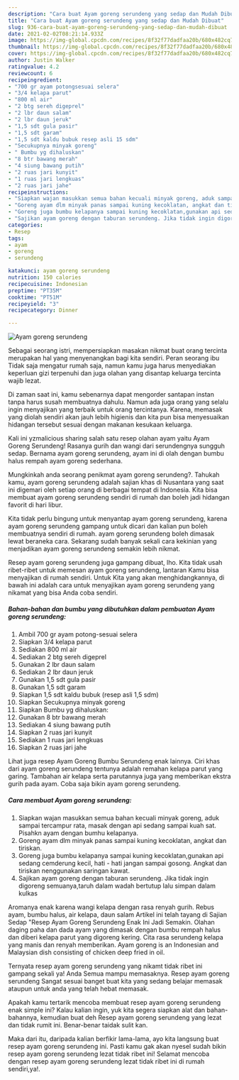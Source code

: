 ```yaml
---
description: "Cara buat Ayam goreng serundeng yang sedap dan Mudah Dibuat"
title: "Cara buat Ayam goreng serundeng yang sedap dan Mudah Dibuat"
slug: 936-cara-buat-ayam-goreng-serundeng-yang-sedap-dan-mudah-dibuat
date: 2021-02-02T08:21:14.933Z
image: https://img-global.cpcdn.com/recipes/8f32f77dadfaa20b/680x482cq70/ayam-goreng-serundeng-foto-resep-utama.jpg
thumbnail: https://img-global.cpcdn.com/recipes/8f32f77dadfaa20b/680x482cq70/ayam-goreng-serundeng-foto-resep-utama.jpg
cover: https://img-global.cpcdn.com/recipes/8f32f77dadfaa20b/680x482cq70/ayam-goreng-serundeng-foto-resep-utama.jpg
author: Justin Walker
ratingvalue: 4.2
reviewcount: 6
recipeingredient:
- "700 gr ayam potongsesuai selera"
- "3/4 kelapa parut"
- "800 ml air"
- "2 btg sereh digeprel"
- "2 lbr daun salam"
- "2 lbr daun jeruk"
- "1,5 sdt gula pasir"
- "1,5 sdt garam"
- "1,5 sdt kaldu bubuk resep asli 15 sdm"
- "Secukupnya minyak goreng"
- " Bumbu yg dihaluskan"
- "8 btr bawang merah"
- "4 siung bawang putih"
- "2 ruas jari kunyit"
- "1 ruas jari lengkuas"
- "2 ruas jari jahe"
recipeinstructions:
- "Siapkan wajan masukkan semua bahan kecuali minyak goreng, aduk sampai tercampur rata, masak dengan api sedang sampai kuah sat. Pisahkn ayam dengan bumhu kelapanya."
- "Goreng ayam dlm minyak panas sampai kuning kecoklatan, angkat dan tiriskan."
- "Goreng juga bumbu kelapanya sampai kuning kecoklatan,gunakan api sedang cemderung kecil, hati - hati jangan sampai gosong. Angkat dan tiriskan nenggunakan saringan kawat."
- "Sajikan ayam goreng dengan taburan serundeng. Jika tidak ingin digoreng semuanya,taruh dalam wadah bertutup lalu simpan dalam kulkas"
categories:
- Resep
tags:
- ayam
- goreng
- serundeng

katakunci: ayam goreng serundeng 
nutrition: 150 calories
recipecuisine: Indonesian
preptime: "PT35M"
cooktime: "PT51M"
recipeyield: "3"
recipecategory: Dinner

---
```



![Ayam goreng serundeng](https://img-global.cpcdn.com/recipes/8f32f77dadfaa20b/680x482cq70/ayam-goreng-serundeng-foto-resep-utama.jpg)

Sebagai seorang istri, mempersiapkan masakan nikmat buat orang tercinta merupakan hal yang menyenangkan bagi kita sendiri. Peran seorang ibu Tidak saja mengatur rumah saja, namun kamu juga harus menyediakan keperluan gizi terpenuhi dan juga olahan yang disantap keluarga tercinta wajib lezat.

Di zaman  saat ini, kamu sebenarnya dapat mengorder santapan instan tanpa harus susah membuatnya dahulu. Namun ada juga orang yang selalu ingin menyajikan yang terbaik untuk orang tercintanya. Karena, memasak yang diolah sendiri akan jauh lebih higienis dan kita pun bisa menyesuaikan hidangan tersebut sesuai dengan makanan kesukaan keluarga. 

Kali ini yzmalicious sharing salah satu resep olahan ayam yaitu Ayam Goreng Serundeng! Rasanya gurih dan wangi dari serundengnya sungguh sedap. Bernama ayam goreng serundeng, ayam ini di olah dengan bumbu halus rempah ayam goreng sederhana.

Mungkinkah anda seorang penikmat ayam goreng serundeng?. Tahukah kamu, ayam goreng serundeng adalah sajian khas di Nusantara yang saat ini digemari oleh setiap orang di berbagai tempat di Indonesia. Kita bisa membuat ayam goreng serundeng sendiri di rumah dan boleh jadi hidangan favorit di hari libur.

Kita tidak perlu bingung untuk menyantap ayam goreng serundeng, karena ayam goreng serundeng gampang untuk dicari dan kalian pun boleh membuatnya sendiri di rumah. ayam goreng serundeng boleh dimasak lewat beraneka cara. Sekarang sudah banyak sekali cara kekinian yang menjadikan ayam goreng serundeng semakin lebih nikmat.

Resep ayam goreng serundeng juga gampang dibuat, lho. Kita tidak usah ribet-ribet untuk memesan ayam goreng serundeng, lantaran Kamu bisa menyajikan di rumah sendiri. Untuk Kita yang akan menghidangkannya, di bawah ini adalah cara untuk menyajikan ayam goreng serundeng yang nikamat yang bisa Anda coba sendiri.

<!--inarticleads1-->

##### Bahan-bahan dan bumbu yang dibutuhkan dalam pembuatan Ayam goreng serundeng:

1. Ambil 700 gr ayam potong-sesuai selera
1. Siapkan 3/4 kelapa parut
1. Sediakan 800 ml air
1. Sediakan 2 btg sereh digeprel
1. Gunakan 2 lbr daun salam
1. Sediakan 2 lbr daun jeruk
1. Gunakan 1,5 sdt gula pasir
1. Gunakan 1,5 sdt garam
1. Siapkan 1,5 sdt kaldu bubuk (resep asli 1,5 sdm)
1. Siapkan Secukupnya minyak goreng
1. Siapkan  Bumbu yg dihaluskan:
1. Gunakan 8 btr bawang merah
1. Sediakan 4 siung bawang putih
1. Siapkan 2 ruas jari kunyit
1. Sediakan 1 ruas jari lengkuas
1. Siapkan 2 ruas jari jahe


Lihat juga resep Ayam Goreng Bumbu Serundeng enak lainnya. Ciri khas dari ayam goreng serundeng tentunya adalah remahan kelapa parut yang garing. Tambahan air kelapa serta parutannya juga yang memberikan ekstra gurih pada ayam. Coba saja bikin ayam goreng serundeng. 

<!--inarticleads2-->

##### Cara membuat Ayam goreng serundeng:

1. Siapkan wajan masukkan semua bahan kecuali minyak goreng, aduk sampai tercampur rata, masak dengan api sedang sampai kuah sat. Pisahkn ayam dengan bumhu kelapanya.
1. Goreng ayam dlm minyak panas sampai kuning kecoklatan, angkat dan tiriskan.
1. Goreng juga bumbu kelapanya sampai kuning kecoklatan,gunakan api sedang cemderung kecil, hati - hati jangan sampai gosong. Angkat dan tiriskan nenggunakan saringan kawat.
1. Sajikan ayam goreng dengan taburan serundeng. Jika tidak ingin digoreng semuanya,taruh dalam wadah bertutup lalu simpan dalam kulkas


Aromanya enak karena wangi kelapa dengan rasa renyah gurih. Rebus ayam, bumbu halus, air kelapa, daun salam Artikel ini telah tayang di Sajian Sedap &#34;Resep Ayam Goreng Serundeng Enak Ini Jadi Semakin. Olahan daging paha dan dada ayam yang dimasak dengan bumbu rempah halus dan diberi kelapa parut yang digoreng kering. Cita rasa serundeng kelapa yang manis dan renyah memberikan. Ayam goreng is an Indonesian and Malaysian dish consisting of chicken deep fried in oil. 

Ternyata resep ayam goreng serundeng yang nikamt tidak ribet ini gampang sekali ya! Anda Semua mampu memasaknya. Resep ayam goreng serundeng Sangat sesuai banget buat kita yang sedang belajar memasak ataupun untuk anda yang telah hebat memasak.

Apakah kamu tertarik mencoba membuat resep ayam goreng serundeng enak simple ini? Kalau kalian ingin, yuk kita segera siapkan alat dan bahan-bahannya, kemudian buat deh Resep ayam goreng serundeng yang lezat dan tidak rumit ini. Benar-benar taidak sulit kan. 

Maka dari itu, daripada kalian berfikir lama-lama, ayo kita langsung buat resep ayam goreng serundeng ini. Pasti kamu gak akan nyesel sudah bikin resep ayam goreng serundeng lezat tidak ribet ini! Selamat mencoba dengan resep ayam goreng serundeng lezat tidak ribet ini di rumah sendiri,ya!.

